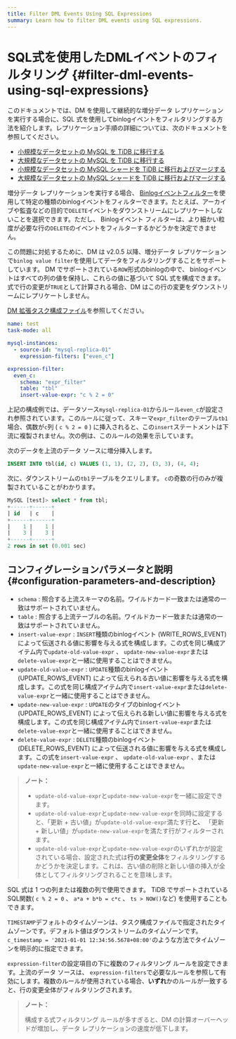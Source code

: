 ```yaml
---
title: Filter DML Events Using SQL Expressions
summary: Learn how to filter DML events using SQL expressions.
---
```


# SQL式を使用したDMLイベントのフィルタリング {#filter-dml-events-using-sql-expressions}

このドキュメントでは、DM を使用して継続的な増分データ レプリケーションを実行する場合に、SQL 式を使用してbinlogイベントをフィルタリングする方法を紹介します。レプリケーション手順の詳細については、次のドキュメントを参照してください。

-   [小規模なデータセットの MySQL を TiDB に移行する](/migrate-small-mysql-to-tidb.md)
-   [大規模なデータセットの MySQL を TiDB に移行する](/migrate-large-mysql-to-tidb.md)
-   [小規模なデータセットの MySQL シャードを TiDB に移行およびマージする](/migrate-small-mysql-shards-to-tidb.md)
-   [大規模なデータセットの MySQL シャードを TiDB に移行およびマージする](/migrate-large-mysql-shards-to-tidb.md)

増分データ レプリケーションを実行する場合、 [Binlogイベントフィルター](/filter-binlog-event.md)を使用して特定の種類のbinlogイベントをフィルターできます。たとえば、アーカイブや監査などの目的で`DELETE`イベントをダウンストリームにレプリケートしないことを選択できます。ただし、 Binlogイベント フィルターは、より細かい粒度が必要な行の`DELETE`のイベントをフィルターするかどうかを決定できません。

この問題に対処するために、DM は v2.0.5 以降、増分データ レプリケーションで`binlog value filter`を使用してデータをフィルタリングすることをサポートしています。 DM でサポートされている`ROW`形式のbinlogの中で、 binlogイベントはすべての列の値を保持し、これらの値に基づいて SQL 式を構成できます。式で行の変更が`TRUE`として計算される場合、DM はこの行の変更をダウンストリームにレプリケートしません。

[DM 拡張タスク構成ファイル](/dm/task-configuration-file-full.md#task-configuration-file-template-advanced)を参照してください。

```yaml
name: test
task-mode: all

mysql-instances:
  - source-id: "mysql-replica-01"
    expression-filters: ["even_c"]

expression-filter:
  even_c:
    schema: "expr_filter"
    table: "tbl"
    insert-value-expr: "c % 2 = 0"
```

上記の構成例では、データソース`mysql-replica-01`からルール`even_c`が設定され参照されています。このルールに従って、スキーマ`expr_filter`のテーブル`tb1`場合、偶数が`c`列 ( `c % 2 = 0` ) に挿入されると、この`insert`ステートメントは下流に複製されません。次の例は、このルールの効果を示しています。

次のデータを上流のデータ ソースに増分挿入します。

```sql
INSERT INTO tbl(id, c) VALUES (1, 1), (2, 2), (3, 3), (4, 4);
```

次に、ダウンストリームの`tb1`テーブルをクエリします。 `c`の奇数の行のみが複製されていることがわかります。

```sql
MySQL [test]> select * from tbl;
+------+------+
| id   | c    |
+------+------+
|    1 |    1 |
|    3 |    3 |
+------+------+
2 rows in set (0.001 sec)
```

## コンフィグレーションパラメータと説明 {#configuration-parameters-and-description}

-   `schema` : 照合する上流スキーマの名前。ワイルドカード一致または通常の一致はサポートされていません。
-   `table` : 照合する上流テーブルの名前。ワイルドカード一致または通常の一致はサポートされていません。
-   `insert-value-expr` : `INSERT`種類のbinlogイベント (WRITE_ROWS_EVENT) によって伝送される値に影響を与える式を構成します。この式を同じ構成アイテム内で`update-old-value-expr` 、 `update-new-value-expr`または`delete-value-expr`と一緒に使用することはできません。
-   `update-old-value-expr` : `UPDATE`種類のbinlogイベント (UPDATE_ROWS_EVENT) によって伝えられる古い値に影響を与える式を構成します。この式を同じ構成アイテム内で`insert-value-expr`または`delete-value-expr`と一緒に使用することはできません。
-   `update-new-value-expr` : `UPDATE`のタイプのbinlogイベント (UPDATE_ROWS_EVENT) によって伝えられる新しい値に影響を与える式を構成します。この式を同じ構成アイテム内で`insert-value-expr`または`delete-value-expr`と一緒に使用することはできません。
-   `delete-value-expr` : `DELETE`種類のbinlogイベント (DELETE_ROWS_EVENT) によって伝送される値に影響を与える式を構成します。この式を`insert-value-expr` 、 `update-old-value-expr` 、または`update-new-value-expr`と一緒に使用することはできません。

> **ノート：**
>
> -   `update-old-value-expr`と`update-new-value-expr`を一緒に設定できます。
> -   `update-old-value-expr`と`update-new-value-expr`を同時に設定すると、「更新 + 古い値」が`update-old-value-expr`満たす行**と、** 「更新 + 新しい値」が`update-new-value-expr`を満たす行がフィルターされます。
> -   `update-old-value-expr`と`update-new-value-expr`のいずれかが設定されている場合、設定された式は**行の変更全体**をフィルタリングするかどうかを決定します。これは、古い値の削除と新しい値の挿入が全体としてフィルタリングされることを意味します。

SQL 式は 1 つの列または複数の列で使用できます。 TiDB でサポートされている SQL関数( `c % 2 = 0` 、 `a*a + b*b = c*c` 、 `ts > NOW()`など) を使用することもできます。

`TIMESTAMP`デフォルトのタイムゾーンは、タスク構成ファイルで指定されたタイムゾーンです。デフォルト値はダウンストリームのタイムゾーンです。 `c_timestamp = '2021-01-01 12:34:56.5678+08:00'`のような方法でタイムゾーンを明示的に指定できます。

`expression-filter`の設定項目の下に複数のフィルタリング ルールを設定できます。上流のデータ ソースは、 `expression-filters`で必要なルールを参照して有効にします。複数のルールが使用されている場合、**いずれ**かのルールが一致すると、行の変更全体がフィルタリングされます。

> **ノート：**
>
> 構成する式フィルタリング ルールが多すぎると、DM の計算オーバーヘッドが増加し、データ レプリケーションの速度が低下します。
